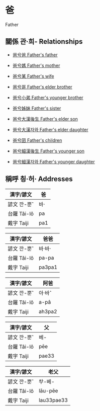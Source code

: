 # 爸
Father

## 關係 관·희- Relationships

- [爸兮爸 Father's father](member8.md)

- [爸兮媽 Father's mother](member9.md)

- [爸兮某 Father's wife](member3.md)

- [爸兮哥 Father's elder brother](member10.md)

- [爸兮小弟 Father's younger brother](member11.md)

- [爸兮姊妹 Father's sister](member12.md)

- [爸兮大漢後生 Father's elder son](member4.md)

- [爸兮大漢자와 Father's elder daughter](member5.md)

- [爸兮囝 Father's children](member1.md)

- [爸兮細漢後生 Father's younger son](member6.md)

- [爸兮細漢자와 Father's younger daughter](member7.md)



## 稱呼 칑·허· Addresses

漢字/諺文 | 爸
--- | ---
諺文 깐-뿐ˆ | 바·
台羅 Tâi-lô | pa
戴字 Taiji | pa1


漢字/諺文 | 爸爸
--- | ---
諺文 깐-뿐ˆ | 바·바·
台羅 Tâi-lô | pa-pa
戴字 Taiji | pa3pa1


漢字/諺文 | 阿爸
--- | ---
諺文 깐-뿐ˆ | 아·바ˆ
台羅 Tâi-lô | a-pâ
戴字 Taiji | ah3pa2


漢字/諺文 | 父
--- | ---
諺文 깐-뿐ˆ | 베-
台羅 Tâi-lô | pēe
戴字 Taiji | pae33


漢字/諺文 | 老父
--- | ---
諺文 깐-뿐ˆ | ᄅᅷ-베-
台羅 Tâi-lô | lāu-pēe
戴字 Taiji | lau33pae33


